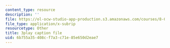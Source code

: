 ```yaml
---
content_type: resource
description: ''
file: https://ol-ocw-studio-app-production.s3.amazonaws.com/courses/8-03sc-physics-iii-vibrations-and-waves-fall-2016/6b755a35408cf7a3c71e85e650d2eae7_sBKHUPDUI1o.srt
file_type: application/x-subrip
resourcetype: Other
title: 3play caption file
uid: 6b755a35-408c-f7a3-c71e-85e650d2eae7
---
```

